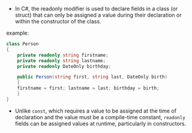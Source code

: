 - In C#, the readonly modifier is used to declare fields in a class (or struct) that can only be assigned a value during their declaration or within the constructor of the class. 

example: 
```C#
class Person
{
	private readonly string firstname;
	private readonly string lastname;
	private readonly DateOnly birthday;

	public Person(string first, string last, DateOnly birth)
	{
	firstname = first; lastname = last; birthday = birth;
	}
}
```


- Unlike `const`, which requires a value to be assigned at the time of declaration and the value must be a compile-time constant, `readonly` fields can be assigned values at runtime, particularly in constructors.